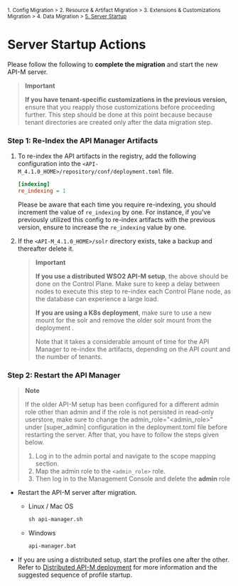 <small> 1. Config Migration > 2. Resource & Artifact Migration > 3. Extensions & Customizations Migration > 4. Data Migration > [5. Server Startup](./server-startup-actions.md) </small>

# Server Startup Actions

Please follow the following to **complete the migration** and start the new API-M server.

> **Important**
>
> **If you have tenant-specific customizations in the previous version,** ensure that you reapply those customizations before proceeding further. This step should be done at this point because because tenant directories are created only after the data migration step. 


### Step 1: Re-Index the API Manager Artifacts

1. To re-index the API artifacts in the registry, add the following configuration into the `<API-M_4.1.0_HOME>/repository/conf/deployment.toml` file. 
        
    ```toml
    [indexing]
    re_indexing = 1
    ```
        
    Please be aware that each time you require re-indexing, you should increment the value of `re_indexing` by one. For instance, if you've previously utilized this config to re-index artifacts with the previous version, ensure to increase the `re_indexing` value by one.
             
2. If the `<API-M_4.1.0_HOME>/solr` directory exists, take a backup and thereafter delete it. 

    > **Important** 
    > 
    > **If you use a distributed WSO2 API-M setup**, the above should be done on the Control Plane. Make sure to keep a delay between nodes to execute this step to re-index each Control Plane node, as the database can experience a large load.
    >
    > **If you are using a K8s deployment**, make sure to use a new mount for the solr and remove the older solr mount from the deployment . 
    >
    > Note that it takes a considerable amount of time for the API Manager to re-index the artifacts, depending on the API count and the number of tenants.

### Step 2: Restart the API Manager

> **Note**
>
> If the older API-M setup has been configured for a different admin role other than admin and if the role is not persisted in read-only userstore, make sure to change the admin_role="<admin_role>" under [super_admin] configuration in the deployment.toml file before restarting the server. After that, you have to follow the steps given below.
> 
> 1. Log in to the admin portal and navigate to the scope mapping section.
> 2. Map the admin role to the `<admin_role>` role.
> 3. Then log in to the Management Console and delete the **admin** role

- Restart the API-M server after migration. 

    - Linux / Mac OS
      ```bash
      sh api-manager.sh
      ```
    - Windows
      ```bash
      api-manager.bat
      ```
- If you are using a distributed setup, start the profiles one after the other. Refer to [Distributed API-M deployment](https://apim.docs.wso2.com/en/4.1.0/install-and-setup/setup/distributed-deployment/understanding-the-distributed-deployment-of-wso2-api-m/) for more information and the suggested sequence of profile startup.